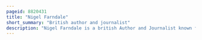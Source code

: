 ```yaml
---
pageid: 8820431
title: "Nigel Farndale"
short_summary: "British author and journalist"
description: "Nigel Farndale is a british Author and Journalist known for his Broadsheet Interviews and his Bestselling novel the Blasphemer."
---
```

